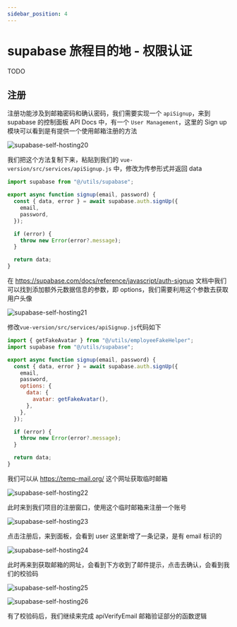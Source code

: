 ```yaml
---
sidebar_position: 4
---
```


# supabase 旅程目的地 - 权限认证

TODO

## 注册

注册功能涉及到邮箱密码和确认密码，我们需要实现一个 `apiSignup`，来到 supabase 的控制面板 API Docs 中，有一个 `User Management`，这里的 Sign up 模块可以看到是有提供一个使用邮箱注册的方法

![supabase-self-hosting20](https://fxpby.oss-cn-beijing.aliyuncs.com/blogImg/framework/supabase/supabase-self-hosting20.jpg)

我们把这个方法复制下来，粘贴到我们的 `vue-version/src/services/apiSignup.js` 中，修改为传参形式并返回 data

```js
import supabase from "@/utils/supabase";

export async function signup(email, password) {
  const { data, error } = await supabase.auth.signUp({
    email,
    password,
  });

  if (error) {
    throw new Error(error?.message);
  }

  return data;
}
```

在 https://supabase.com/docs/reference/javascript/auth-signup 文档中我们可以找到添加额外元数据信息的参数，即 options，我们需要利用这个参数去获取用户头像

![supabase-self-hosting21](https://fxpby.oss-cn-beijing.aliyuncs.com/blogImg/framework/supabase/supabase-self-hosting21.jpg)

修改`vue-version/src/services/apiSignup.js`代码如下

```js
import { getFakeAvatar } from "@/utils/employeeFakeHelper";
import supabase from "@/utils/supabase";

export async function signup(email, password) {
  const { data, error } = await supabase.auth.signUp({
    email,
    password,
    options: {
      data: {
        avatar: getFakeAvatar(),
      },
    },
  });

  if (error) {
    throw new Error(error?.message);
  }

  return data;
}
```

我们可以从 https://temp-mail.org/ 这个网址获取临时邮箱

![supabase-self-hosting22](https://fxpby.oss-cn-beijing.aliyuncs.com/blogImg/framework/supabase/supabase-self-hosting22.jpg)

此时来到我们项目的注册窗口，使用这个临时邮箱来注册一个账号

![supabase-self-hosting23](https://fxpby.oss-cn-beijing.aliyuncs.com/blogImg/framework/supabase/supabase-self-hosting23.jpg)

点击注册后，来到面板，会看到 user 这里新增了一条记录，是有 email 标识的

![supabase-self-hosting24](https://fxpby.oss-cn-beijing.aliyuncs.com/blogImg/framework/supabase/supabase-self-hosting24.jpg)

此时再来到获取邮箱的网址，会看到下方收到了邮件提示，点击去确认，会看到我们的校验码

![supabase-self-hosting25](https://fxpby.oss-cn-beijing.aliyuncs.com/blogImg/framework/supabase/supabase-self-hosting25.jpg)

![supabase-self-hosting26](https://fxpby.oss-cn-beijing.aliyuncs.com/blogImg/framework/supabase/supabase-self-hosting26.jpg)

有了校验码后，我们继续来完成 apiVerifyEmail 邮箱验证部分的函数逻辑
